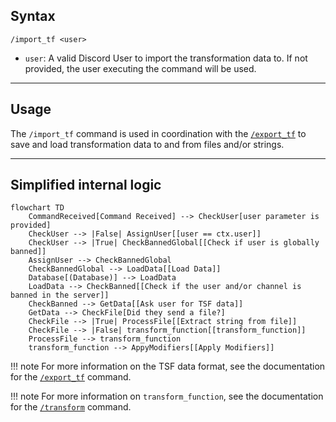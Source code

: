 ## Syntax
`/import_tf <user>`

- `user`: A valid Discord User to import the transformation data to. If not provided,
          the user executing the command will be used.

---

## Usage
The `/import_tf` command is used in coordination with the [`/export_tf`](export_tf.md)
to save and load transformation data to and from files and/or strings.

---

## Simplified internal logic
```mermaid
flowchart TD
    CommandReceived[Command Received] --> CheckUser[user parameter is provided]
    CheckUser --> |False| AssignUser[[user == ctx.user]]
    CheckUser --> |True| CheckBannedGlobal[[Check if user is globally banned]]
    AssignUser --> CheckBannedGlobal
    CheckBannedGlobal --> LoadData[[Load Data]]
    Database[(Database)] --> LoadData
    LoadData --> CheckBanned[[Check if the user and/or channel is banned in the server]]
    CheckBanned --> GetData[[Ask user for TSF data]]
    GetData --> CheckFile[Did they send a file?]
    CheckFile --> |True| ProcessFile[[Extract string from file]]
    CheckFile --> |False| transform_function[[transform_function]]
    ProcessFile --> transform_function
    transform_function --> AppyModifiers[[Apply Modifiers]]
```

!!! note
    For more information on the TSF data format, see the documentation for the
    [`/export_tf`](export_tf.md#transformation-string-format) command.

!!! note
    For more information on `transform_function`, see the documentation for the
    [`/transform`](transform.md#the-transform_function) command.